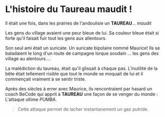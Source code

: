 # L'histoire du Taureau maudit !

Il était une fois, dans les prairies de l'andoulisie un **TAUREAU**... *maudit*

Les gens du village avaient une peur bleue de lui. Sa couleur bleue était si forte qu'il faisait fuir tout les gens aux allentours.

Son seul ami était un suricate. Un suricate bipolaire nommé Maurice! Ils se baladaient le long d'un route de campagne lorque soudain ...
les gens des village au alentours....

La malédiction du taureau, était qu'il glissait à chaque pas. L'inutilité de la bête était tellement risible que tout le monde se moquait de lui et il commençait vraiment à se sentir triste.

Après des siècles à errer avec Maurice, ils rencontraient par hasard un coach BeCode qui apprit à **TAUREAU** une façon de se venger du monde :
L'attaque ultime *PUMBA*.
> Cette attaque permet de lacher instantanement un gaz putride.


